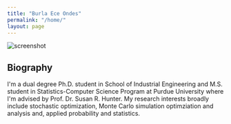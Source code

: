 ```yaml
---
title: "Burla Ece Ondes"
permalink: "/home/"
layout: page
---
```

![screenshot](https://user-images.githubusercontent.com/4943215/109431850-cd711780-7a08-11eb-8601-2763f2ee6bb4.png)


## Biography

I'm a dual degree Ph.D. student in School of Industrial Engineering and M.S. student in Statistics-Computer Science Program at Purdue University where I'm advised by Prof. Dr. Susan R. Hunter. My research interests broadly include stochastic optimization, Monte Carlo simulation optimziation and analysis and, applied probability and statistics.


